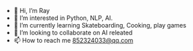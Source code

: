 - 👋 Hi, I’m Ray
- 👀 I’m interested in Python, NLP, AI.
- 🌱 I’m currently learning Skateboarding, Cooking, play games
- 💞️ I’m looking to collaborate on AI releated
- 📫 How to reach me 852324033@qq.com

<!---
changleilei/changleilei is a ✨ special ✨ repository because its `README.md` (this file) appears on your GitHub profile.
You can click the Preview link to take a look at your changes.
--->
